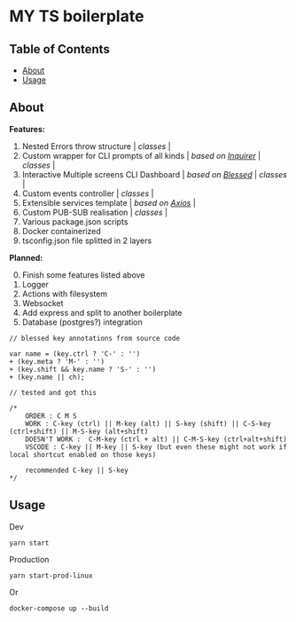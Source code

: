 # MY TS boilerplate

## Table of Contents

- [About](#about)
- [Usage](#usage)

## About <a name = "about"></a>

**Features:**

1. Nested Errors throw structure | _classes_ |
2. Custom wrapper for CLI prompts of all kinds | _based on [Inquirer](https://www.npmjs.com/package/inquirer)_ | _classes_ |
3. Interactive Multiple screens CLI Dashboard | _based on [Blessed](https://www.npmjs.com/package/blessed)_ | _classes_ |
4. Custom events controller | _classes_ |
5. Extensible services template | _based on [Axios](https://www.npmjs.com/package/axios)_ |
6. Custom PUB-SUB realisation | _classes_ |
7. Various package.json scripts
8. Docker containerized
9. tsconfig.json file splitted in 2 layers

**Planned:**

0. Finish some features listed above
1. Logger
2. Actions with filesystem
3. Websocket
4. Add express and split to another boilerplate
5. Database (postgres?) integration 


```
// blessed key annotations from source code 

var name = (key.ctrl ? 'C-' : '')
+ (key.meta ? 'M-' : '')
+ (key.shift && key.name ? 'S-' : '')
+ (key.name || ch);

// tested and got this

/*
    ORDER : C M S
	WORK : C-key (ctrl) || M-key (alt) || S-key (shift) || C-S-key (ctrl+shift) || M-S-key (alt+shift)
	DOESN'T WORK :  C-M-key (ctrl + alt) || C-M-S-key (ctrl+alt+shift)
	VSCODE : C-key || M-key || S-key (but even these might not work if local shortcut enabled on those keys)
            
    recommended C-key || S-key
*/
```

## Usage <a name = "usage"></a>

Dev

```yarn start```

Production

```yarn start-prod-linux```

Or

```docker-compose up --build```
 
